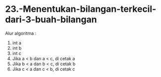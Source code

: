 # 23.-Menentukan-bilangan-terkecil-dari-3-buah-bilangan

Alur algoritma :
1. int a
2. int b
3. int c
4. Jika a < b dan a < c, di cetak a
5. Jika b < a dan b < c, di cetak b
6. Jika c < a dan c < b, di cetak c
